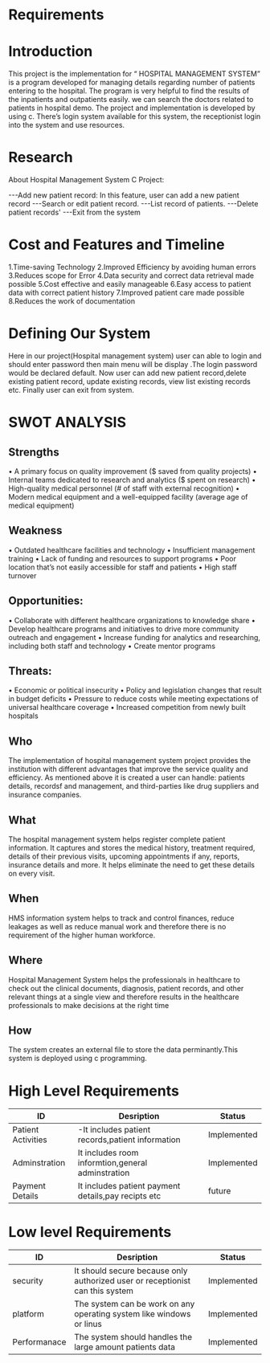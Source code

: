 # Requirements
# Introduction
This project is the implementation for “ HOSPITAL MANAGEMENT SYSTEM” is a program developed for managing details regarding number of patients entering to the hospital. The program is very helpful to find the results of the inpatients and outpatients easily. we can search the doctors related to patients in hospital demo. The project and implementation is developed by using c. There’s login system available for this system, the receptionist login into the system and use resources.

# Research
About Hospital Management System C Project:

---Add new patient record: In this feature, user can add a new patient record ---Search or edit patient record. ---List record of patients. ---Delete patient records' ---Exit from the system

# Cost and Features and Timeline
1.Time-saving Technology 2.Improved Efficiency by avoiding human errors 3.Reduces scope for Error 4.Data security and correct data retrieval made possible 5.Cost effective and easily manageable 6.Easy access to patient data with correct patient history 7.Improved patient care made possible 8.Reduces the work of documentation

# Defining Our System
Here in our project(Hospital management system) user can able to login and should enter password then main menu will be display .The login password would be declared default.
Now user can add new patient record,delete existing patient record, update existing records, view list existing records etc. Finally user can exit from system.
# SWOT ANALYSIS
## Strengths
• A primary focus on quality improvement ($ saved from quality projects) • Internal teams dedicated to research and analytics ($ spent on research) • High-quality medical personnel (# of staff with external recognition) • Modern medical equipment and a well-equipped facility (average age of medical equipment)

## Weakness
• Outdated healthcare facilities and technology • Insufficient management training • Lack of funding and resources to support programs • Poor location that’s not easily accessible for staff and patients • High staff turnover

## Opportunities:
• Collaborate with different healthcare organizations to knowledge share • Develop healthcare programs and initiatives to drive more community outreach and engagement • Increase funding for analytics and researching, including both staff and technology • Create mentor programs

## Threats:
• Economic or political insecurity • Policy and legislation changes that result in budget deficits • Pressure to reduce costs while meeting expectations of universal healthcare coverage • Increased competition from newly built hospitals

## Who
The implementation of hospital management system project provides the institution with different advantages that improve the service quality and efficiency. As mentioned above it is created a user can handle: patients details, recordsf and management, and third-parties like drug suppliers and insurance companies.

## What
The hospital management system helps register complete patient information. It captures and stores the medical history, treatment required, details of their previous visits, upcoming appointments if any, reports, insurance details and more. It helps eliminate the need to get these details on every visit.

## When
HMS information system helps to track and control finances, reduce leakages as well as reduce manual work and therefore there is no requirement of the higher human workforce.

## Where
Hospital Management System helps the professionals in healthcare to check out the clinical documents, diagnosis, patient records, and other relevant things at a single view and therefore results in the healthcare professionals to make decisions at the right time

## How
The system creates an external file to store the data perminantly.This system is deployed using c programming.

# High Level Requirements
|ID|  Desription|  Status|
|--|---------|----------|
|Patient Activities|	-It includes patient records,patient information|	Implemented|
|Adminstration|	It includes room informtion,general adminstration|	Implemented|
|Payment Details|	It includes patient payment details,pay recipts etc|	future|

# Low level Requirements
|ID|  Desription|  Status|
|---|-----|-------|
|security|	It should secure because only authorized user or receptionist can this system|	Implemented|
|platform|The system can be work on any operating system like windows or linus|	Implemented|
|Performanace|	The system should handles the large amount patients data|	Implemented|
